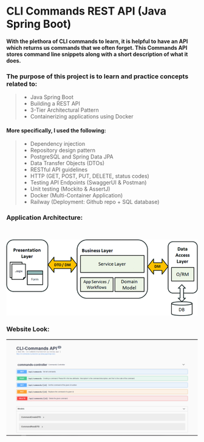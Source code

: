 # CLI Commands REST API (Java Spring Boot)

#### With the plethora of CLI commands to learn, it is helpful to have an API which returns us commands that we often forget. This Commands API stores command line snippets along with a short description of what it does.
### The purpose of this project is to learn and practice concepts related to:
> - Java Spring Boot
> - Building a REST API
> - 3-Tier Architectural Pattern
> - Containerizing applications using Docker

#### More specifically, I used the following:
> - Dependency injection
> - Repository design pattern
> - PostgreSQL and Spring Data JPA
> - Data Transfer Objects (DTOs)
> - RESTful API guidelines
> - HTTP (GET, POST, PUT, DELETE, status codes)
> - Testing API Endpoints (SwaggerUI & Postman)
> - Unit testing (Mockito & AssertJ)
> - Docker (Multi-Container Application)
> - Railway (Deployment: Github repo + SQL database)



### Application Architecture:

<br/>

<p align="center">
<img src="src/main/resources/imagesForGithub/architecture2.gif" width="600">
</p>


### Website Look:

![image](src/main/resources/imagesForGithub/screenshot.PNG)




